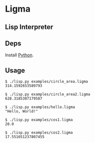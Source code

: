 # Ligma

## Lisp Interpreter

## Deps

Install [Python](https://www.python.org/).


## Usage


    $ ./lisp.py examples/circle_area.ligma
    314.1592653589793

    $ ./lisp.py examples/circle_area2.ligma
    628.3185307179587

    $ ./lisp.py examples/hello.ligma
    "Hello, World!"

    $ ./lisp.py examples/cos1.ligma
    20.0

    $ ./lisp.py examples/cos2.ligma
    17.551651237807455
